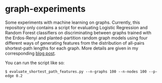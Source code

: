 # graph-experiments
Some experiments with machine learning on graphs.  Currently, this repository only contains a script for evaluating Logistic Regression and Random Forest classifiers on discriminating between graphs trained with the Erdos-Renyi and planted-partition random graph models using four different ways of generating features from the distribution of all-pairs shortest-path lengths for each graph.  More details are given in my corresponding [blog post](https://rnowling.github.io/machine/learning/2017/03/04/classifying-graphs-with-shortest-paths.html).

You can run the script like so:

```
$ evaluate_shortest_path_features.py --n-graphs 100 --n-nodes 100 --p-edge 0.2
```
